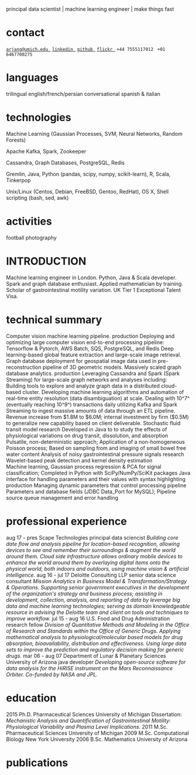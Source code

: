 principal data scientist \| machine learning engineer \| make things
fast

contact
=======

[`arjang@umich.edu `](mailto:arjang@umich.edu)
[`linkedin `](https://www.linkedin.com/in/arjang-talattof-a974845a/)
[`github `](https://github.com/arjology)
[`flickr `](http://www.flickr.com/photos/talattof) `+44 7555117012 `
`+01 6467700275 `

languages
=========

trilingual english/french/persian conversational spanish & italian

technologies
============

Machine Learning (Gaussian Processes, SVM, Neural Networks, Random
Forests)

Apache Kafka, Spark, Zookeeper

Cassandra, Graph Databases, PostgreSQL, Redis

Gremlin, Java, Python (pandas, scipy, numpy, scikit-learn), R, Scala,
Tinkerpop

Unix/Linux (Centos, Debian, FreeBSD, Gentoo, RedHat), OS X, Shell
scripting (bash, sed, awk)

activities
==========

football photography

INTRODUCTION
============

Machine learning engineer in London. Python, Java & Scala developer.
Spark and graph database enthusiast. Applied mathematician by training.
Scholar of gastrointestinal motility variation. UK Tier 1 Exceptional
Talent Visa.

technical summary
=================

Computer vision machine learning pipeline. production Deploying and
optimizing large computer vision end-to-end processing pipeline:\
Tensorflow & Pytorch, AWS Batch, SQS, PostgreSQL, and Redis Deep
learning-based global feature extraction and large-scale image
retrieval. Graph database deployment for geospatial image data used in
pre-reconstruction pipeline of 3D geometric models. Massively scaled
graph database analytics. production Leveraging Cassandra and Spark
(Spark Streaming) for large-scale graph networks and analyses
including:\
Building tools to explore and analyze graph data in a distributed
cloud-based cluster. Developing machine learning algorithms and
automation of real-time entity resolution (data disambiguation) at
scale. Dealing with 10^7^ (eventually reaching 10^9^) transactions daily
utilizing Kafka and Spark Streaming to ingest massive amounts of data
through an ETL pipeline. Revenue increase from \$1.8M to \$6.0M;
internal investment by firm (\$0.5M) to generalize new capability based
on client deliverable. Stochastic fluid transit model research Developed
in Java to to study the effects of physiological variations on drug
transit, dissolution, and absorption\
Pulsatile, non-deterministic approach; Application of a non-homogeneous
Poisson process; Based on sampling from and imaging of small bowel free
water content Analysis of noisy gastrointestinal pressure signals
research Wavelet-based peak detection and kernel density estimation\
Machine learning, Gaussian process regression & PCA for signal
classification; Completed in Python with SciPy/NumPy/SciKit packages
Java interface for handling parameters and their values with syntax
highlighting production Managing dynamic parameters that control
processing pipeline\
Parameters and database fields (JDBC Data\_Port for MySQL); Pipeline
source queue management and error handling

professional experience
=======================

aug 17 - pres Scape Technologies principal data sciencist *Building core
date flow and analysis pipeline for location-based recognition, allowing
devices to see and remember their surroundings & augment the world
around them. Cloud side infrastructure allows ordinary mobile devices to
enhance the world around them by overlaying digital items onto the
physical world, both indoors and outdoors, using machine vision &
artificial intelligence.* aug 16 - jul 17 Deloitte Consulting LLP senior
data science consultant *Mission Analytics in Business Model &
Transformation/Strategy & Operations. Supporting senior government
executives in the development of the organization's strategy and
business process; assisting in development, collection, analysis, and
reporting of data by leverage big data and machine learning
technologies; serving as domain knowledgeable resource in advising the
Deloitte team and client on tools and techniques to improve workflow.*
jul 15 - aug 16 U.S. Food and Drug Administration research fellow
*Division of Quantitative Methods and Modeling in the Office of Research
and Standards within the Office of Generic Drugs. Applying mathematical
analysis to physiological/molecular based models for drug absorption,
bioavailability, distribution and effectiveness. Using large data sets
to improve the prediction and regulatory decision making for generic
drugs.* mar 06 - aug 07 Department of Lunar & Planetary Sciences\
University of Arizona java developer *Developing open-source software
for data analysis for the HiRISE instrument on the Mars Reconnaissance
Orbiter. Co-funded by NASA and JPL.*

education
=========

2015 Ph.D. Pharmaceutical Sciences University of Michigan Dissertation:
*Mechanistic Analysis and Quantification of Gastrointestinal Motility:
Physiological Variability and Plasma Level Implications.* 2011 M.Sc.
Pharmaceutical Sciences University of Michigan 2009 M.Sc. Computational
Biology New York University 2006 B.Sc. Mathematics University of Arizona

publications
============
